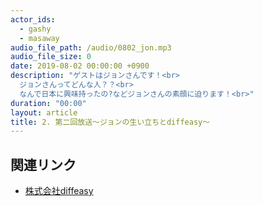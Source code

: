 ```yaml
---
actor_ids:
  - gashy
  - masaway
audio_file_path: /audio/0802_jon.mp3
audio_file_size: 0
date: 2019-08-02 00:00:00 +0900
description: "ゲストはジョンさんです！<br>
  ジョンさんってどんな人？？<br>
  なんで日本に興味持ったの?などジョンさんの素顔に迫ります！<br>"
duration: "00:00"
layout: article
title: 2. 第二回放送〜ジョンの生い立ちとdiffeasy〜
---
```


## 関連リンク

- [株式会社diffeasy](https://diffeasy.com/)